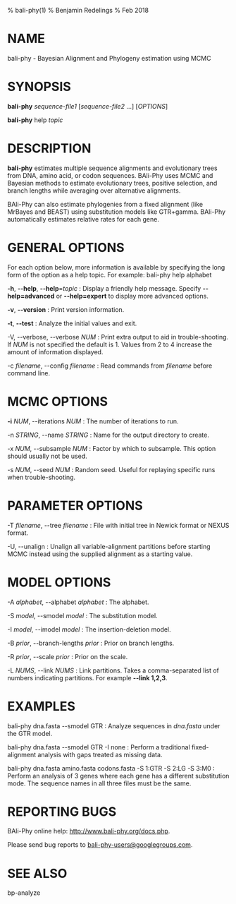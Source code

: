 % bali-phy(1)
% Benjamin Redelings
% Feb 2018

# NAME

bali-phy - Bayesian Alignment and Phylogeny estimation using MCMC

# SYNOPSIS

**bali-phy** _sequence-file1_ [_sequence-file2_ ...] [_OPTIONS_]

**bali-phy** help _topic_

# DESCRIPTION

**bali-phy** estimates multiple sequence alignments and evolutionary trees
 from DNA, amino acid, or codon sequences.  BAli-Phy uses MCMC and Bayesian
 methods to estimate evolutionary trees, positive selection, and branch
 lengths while averaging over alternative alignments.

 BAli-Phy can also estimate phylogenies from a fixed alignment (like MrBayes
 and BEAST) using substitution models like GTR+gamma.  BAli-Phy automatically
 estimates relative rates for each gene.

# GENERAL OPTIONS

For each option below, more information is available by specifying the long form of the option as a help topic.  For example: bali-phy help alphabet

**-h**, **--help**, **--help**=_topic_
: Display a friendly help message.  Specify **--help=advanced** or **--help=expert** to display more advanced options.

**-v**, **--version**
: Print version information.

**-t**, **--test**
: Analyze the initial values and exit.

-V, --verbose, --verbose _NUM_
: Print extra output to aid in trouble-shooting.  If _NUM_ is not specified the default is 1.  Values from 2 to 4 increase the amount of information displayed.

-c _filename_, --config _filename_
: Read commands from _filename_ before command line.

# MCMC OPTIONS

**-i** _NUM_, --iterations _NUM_
: The number of iterations to run.

-n _STRING_, --name _STRING_
: Name for the output directory to create.

-x _NUM_, --subsample _NUM_
: Factor by which to subsample.  This option should usually not be used.

-s _NUM_, --seed _NUM_
: Random seed.  Useful for replaying specific runs when trouble-shooting.

# PARAMETER OPTIONS
-T _filename_, --tree _filename_
: File with initial tree in Newick format or NEXUS format.

-U, --unalign
: Unalign all variable-alignment partitions before starting MCMC instead using the supplied alignment as a starting value.

# MODEL OPTIONS
-A _alphabet_, --alphabet _alphabet_
: The alphabet.

-S _model_, --smodel _model_
: The substitution model.

-I _model_, --imodel _model_
: The insertion-deletion model.

-B _prior_, --branch-lengths _prior_
: Prior on branch lengths.

-R _prior_, --scale _prior_
: Prior on the scale.

-L _NUMS_,  --link _NUMS_
: Link partitions.  Takes a comma-separated list of numbers indicating partitions.  For example **--link 1,2,3**.

# EXAMPLES

bali-phy dna.fasta --smodel GTR
: Analyze sequences in _dna.fasta_ under the GTR model.

bali-phy dna.fasta --smodel GTR -I none
: Perform a traditional fixed-alignment analysis with gaps treated as missing data.

bali-phy dna.fasta amino.fasta codons.fasta -S 1:GTR -S 2:LG -S 3:M0
: Perform an analysis of 3 genes where each gene has a different substitution mode. The sequence names in all three files must be the same.

# REPORTING BUGS

BAli-Phy online help: <http://www.bali-phy.org/docs.php>.

Please send bug reports to <bali-phy-users@googlegroups.com>.

# SEE ALSO

bp-analyze
